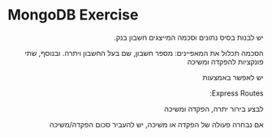 <h1>MongoDB Exercise</h1>
<div dir="rtl">
<p>
יש לבנות בסיס נתונים וסכמה המייצגים חשבון בנק. 
</p><p>
הסכמה תכלול את המאפיינים: מספר חשבון, שם בעל החשבון ויתרה. ובנוסף, שתי פונקציות להפקדה ומשיכה
</p><p>
יש לאפשר באמצעות
</p><p>
Express Routes:
</p><p>
לבצע בירור יתרה, הפקדה ומשיכה
</p><p>
אם נבחרה פעולה של הפקדה או משיכה, יש להעביר סכום הפקדה/משיכה 
</p>
</div>

